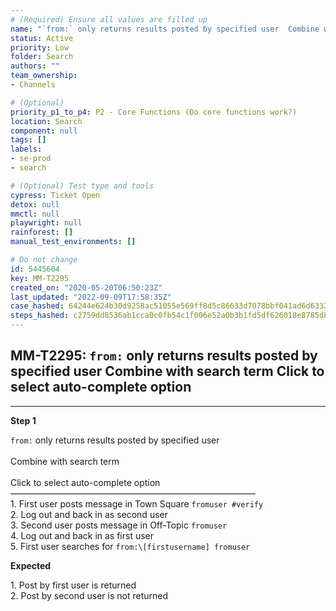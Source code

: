 ```yaml
---
# (Required) Ensure all values are filled up
name: "`from:` only returns results posted by specified user  Combine with search term  Click to select auto-complete option"
status: Active
priority: Low
folder: Search
authors: ""
team_ownership: 
- Channels

# (Optional)
priority_p1_to_p4: P2 - Core Functions (Do core functions work?)
location: Search
component: null
tags: []
labels: 
- se-prod
- search

# (Optional) Test type and tools
cypress: Ticket Open
detox: null
mmctl: null
playwright: null
rainforest: []
manual_test_environments: []

# Do not change
id: 5445604
key: MM-T2295
created_on: "2020-05-20T06:50:23Z"
last_updated: "2022-09-09T17:58:35Z"
case_hashed: 64244e624b30d9258ac51055e569ff8d5c86633d7078bbf041ad6d6332e3e4c1b86b8aeacc7685246b3e3907602f85f1
steps_hashed: c2759dd8536ab1cca0c0fb54c1f006e52a0b3b1fd5df626018e8785d8791a456fde4831a7f7ff756f63ca96580becf11
---
```


<!-- (Auto-generated) Based on frontmatter's "key" and "name" -->

## MM-T2295: `from:` only returns results posted by specified user Combine with search term Click to select auto-complete option

---

**Step 1**

`from:` only returns results posted by specified user\
\
Combine with search term\
\
Click to select auto-complete option\
————————————————————————————\
1\. First user posts message in Town Square `fromuser #verify`\
2\. Log out and back in as second user\
3\. Second user posts message in Off-Topic `fromuser`\
4\. Log out and back in as first user\
5\. First user searches for `from:\[firstusername] fromuser`

**Expected**

1\. Post by first user is returned\
2\. Post by second user is not returned
